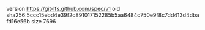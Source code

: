 version https://git-lfs.github.com/spec/v1
oid sha256:5ccc15ebd4e39f2c891017152285b5aa6484c750e9f8c7dd413d4dbafd16e56b
size 7696
